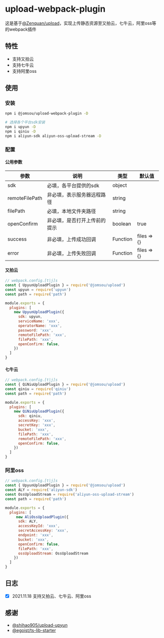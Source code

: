# upload-webpack-plugin

这是基于[@Zenquan/upload](https://github.com/Zenquan/upload)，实现上传静态资源至又拍云，七牛云，阿里oss等的webpack插件

## 特性
- 支持又拍云
- 支持七牛云
- 支持阿里oss

## 使用
### 安装
```bash
npm i @jomsou/upload-webpack-plugin -D

# 选择各个平台sdk安装
npm i upyun -D
npm i qiniu -D
npm i aliyun-sdk aliyun-oss-upload-stream -D
```
### 配置

#### 公用参数

| 参数           | 说明                         | 类型     | 默认值      |
| -------------- | ---------------------------- | -------- | ----------- |
| sdk          | 必填，各平台提供的sdk         | object |  |
| remoteFilePath | 非必填，表示服务器远程路径   | string   |             |
| filePath       | 必填，本地文件夹路径       | string   |             |
| openConfirm    | 非必填，是否打开上传前的提示 | boolean  | true        |
| success        | 非必填，上传成功回调         | Function | files => {} |
| error          | 非必填，上传失败回调         | Function | files => {} |



#### 又拍云
```js
// webpack.config.[t|j]s
const { UpyunUploadPlugin } = require('@jomsou/upload')
const upyun = require('upyun')
const path = require('path')

module.exports = {
  plugins: [
    new UpyunUploadPlugin({
      sdk: upyun,
      serviceName: 'xxx',
      operatorName: 'xxx',
      password: 'xxx',
      remoteFilePath: 'xxx',                                 
      filePath: 'xxx',
      openConfirm: false,   
    })
  ]
}
```

#### 七牛云
```js
// webpack.config.[t|j]s
const { QiNiuUploadPlugin } = require('@jomsou/upload')
const qiniu = require('qiniu')
const path = require('path')

module.exports = {
  plugins: [
    new QiNiuUploadPlugin({
      sdk: qiniu,
      accessKey: 'xxx',
      secretKey: 'xxx',
      bucket: 'xxx',
      filePath: 'xxx',
      remoteFilePath: 'xxx',
      openConfirm: false,
    })
  ]
}
```

### 阿里oss
```js
// webpack.config.[t|j]s
const { UpyunUploadPlugin } = require('@jomsou/upload')
const ALY = require('aliyun-sdk')
const OssUploadStream = require('aliyun-oss-upload-stream')
const path = require('path')

module.exports = {
  plugins: [
     new AliOssUploadPlugin({
      sdk: ALY,
      accessKeyId: 'xxx',
      secretAccessKey: 'xxx',
      endpoint: 'xxx',
      bucket: 'xxx',
      openConfirm: false,
      filePath: 'xxx',
      ossUploadStream: OssUploadStream
    })   
  ]
}      
```

## 日志

- [x] 2021.11.18 支持又拍云、七牛云、阿里oss

## 感谢

- [@shihao905/upload-upyun](https://github.com/shihao905/upload-upyun)
- [@egoist/ts-lib-starter](https://github.com/egoist/ts-lib-starter)
